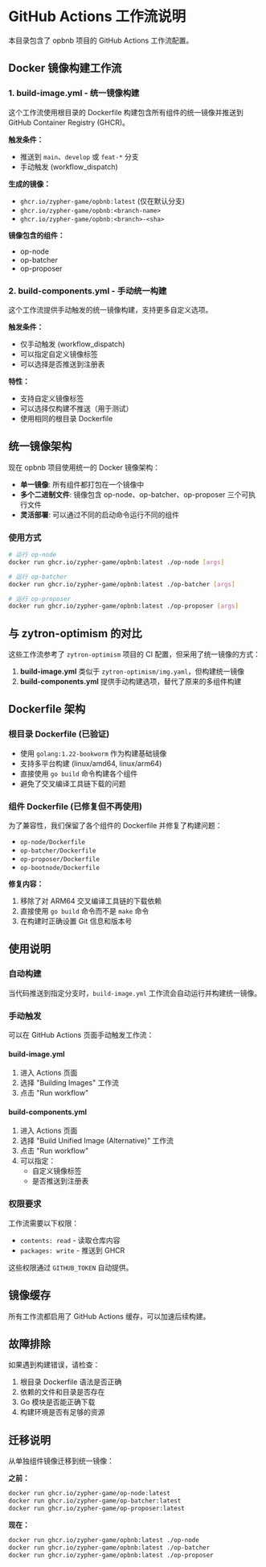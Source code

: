 # GitHub Actions 工作流说明

本目录包含了 opbnb 项目的 GitHub Actions 工作流配置。

## Docker 镜像构建工作流

### 1. build-image.yml - 统一镜像构建
这个工作流使用根目录的 Dockerfile 构建包含所有组件的统一镜像并推送到 GitHub Container Registry (GHCR)。

**触发条件：**
- 推送到 `main`、`develop` 或 `feat-*` 分支
- 手动触发 (workflow_dispatch)

**生成的镜像：**
- `ghcr.io/zypher-game/opbnb:latest` (仅在默认分支)
- `ghcr.io/zypher-game/opbnb:<branch-name>`
- `ghcr.io/zypher-game/opbnb:<branch>-<sha>`

**镜像包含的组件：**
- op-node
- op-batcher  
- op-proposer

### 2. build-components.yml - 手动统一构建
这个工作流提供手动触发的统一镜像构建，支持更多自定义选项。

**触发条件：**
- 仅手动触发 (workflow_dispatch)
- 可以指定自定义镜像标签
- 可以选择是否推送到注册表

**特性：**
- 支持自定义镜像标签
- 可以选择仅构建不推送（用于测试）
- 使用相同的根目录 Dockerfile

## 统一镜像架构

现在 opbnb 项目使用统一的 Docker 镜像架构：

- **单一镜像**: 所有组件都打包在一个镜像中
- **多个二进制文件**: 镜像包含 op-node、op-batcher、op-proposer 三个可执行文件
- **灵活部署**: 可以通过不同的启动命令运行不同的组件

### 使用方式

```bash
# 运行 op-node
docker run ghcr.io/zypher-game/opbnb:latest ./op-node [args]

# 运行 op-batcher  
docker run ghcr.io/zypher-game/opbnb:latest ./op-batcher [args]

# 运行 op-proposer
docker run ghcr.io/zypher-game/opbnb:latest ./op-proposer [args]
```

## 与 zytron-optimism 的对比

这些工作流参考了 `zytron-optimism` 项目的 CI 配置，但采用了统一镜像的方式：

1. **build-image.yml** 类似于 `zytron-optimism/img.yaml`，但构建统一镜像
2. **build-components.yml** 提供手动构建选项，替代了原来的多组件构建

## Dockerfile 架构

### 根目录 Dockerfile (已验证)
- 使用 `golang:1.22-bookworm` 作为构建基础镜像
- 支持多平台构建 (linux/amd64, linux/arm64)
- 直接使用 `go build` 命令构建各个组件
- 避免了交叉编译工具链下载的问题

### 组件 Dockerfile (已修复但不再使用)
为了兼容性，我们保留了各个组件的 Dockerfile 并修复了构建问题：
- `op-node/Dockerfile`
- `op-batcher/Dockerfile` 
- `op-proposer/Dockerfile`
- `op-bootnode/Dockerfile`

**修复内容：**
1. 移除了对 ARM64 交叉编译工具链的下载依赖
2. 直接使用 `go build` 命令而不是 `make` 命令
3. 在构建时正确设置 Git 信息和版本号

## 使用说明

### 自动构建
当代码推送到指定分支时，`build-image.yml` 工作流会自动运行并构建统一镜像。

### 手动触发
可以在 GitHub Actions 页面手动触发工作流：

#### build-image.yml
1. 进入 Actions 页面
2. 选择 "Building Images" 工作流
3. 点击 "Run workflow"

#### build-components.yml  
1. 进入 Actions 页面
2. 选择 "Build Unified Image (Alternative)" 工作流
3. 点击 "Run workflow"
4. 可以指定：
   - 自定义镜像标签
   - 是否推送到注册表

### 权限要求
工作流需要以下权限：
- `contents: read` - 读取仓库内容
- `packages: write` - 推送到 GHCR

这些权限通过 `GITHUB_TOKEN` 自动提供。

## 镜像缓存
所有工作流都启用了 GitHub Actions 缓存，可以加速后续构建。

## 故障排除

如果遇到构建错误，请检查：
1. 根目录 Dockerfile 语法是否正确
2. 依赖的文件和目录是否存在
3. Go 模块是否能正确下载
4. 构建环境是否有足够的资源

## 迁移说明

从单独组件镜像迁移到统一镜像：

**之前：**
```bash
docker run ghcr.io/zypher-game/op-node:latest
docker run ghcr.io/zypher-game/op-batcher:latest  
docker run ghcr.io/zypher-game/op-proposer:latest
```

**现在：**
```bash
docker run ghcr.io/zypher-game/opbnb:latest ./op-node
docker run ghcr.io/zypher-game/opbnb:latest ./op-batcher
docker run ghcr.io/zypher-game/opbnb:latest ./op-proposer
``` 